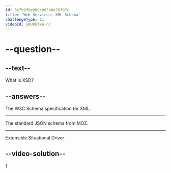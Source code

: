 ```yaml
---
id: 5e7b9f0e0b6c005b0e76f07c
title: 'Web Services: XML Schema'
challengeType: 11
videoId: yWU9kTxW-nc
---
```


# --question--

## --text--

What is XSD?

## --answers--

The W3C Schema specification for XML.

---

The standard JSON schema from MOZ.

---

Extensible Situational Driver

## --video-solution--

1


